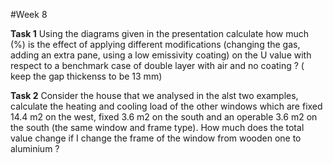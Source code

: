  #Week 8



**Task 1** Using the diagrams given in the presentation calculate how much (%) is the effect of applying different modifications (changing the gas, adding an extra pane, using a low emissivity coating) on the U value with respect to a benchmark case of double layer with air and no coating ? ( keep the gap thickenss to be 13 mm)

**Task 2** Consider the house that we analysed in the alst two examples, calculate the heating and cooling load of the other windows which are fixed 14.4 m2 on the west, fixed 3.6 m2  on the south and an operable 3.6 m2 on the south (the same window and frame type).
How much does the total value change if I change the frame of the window from wooden one to aluminium ?
